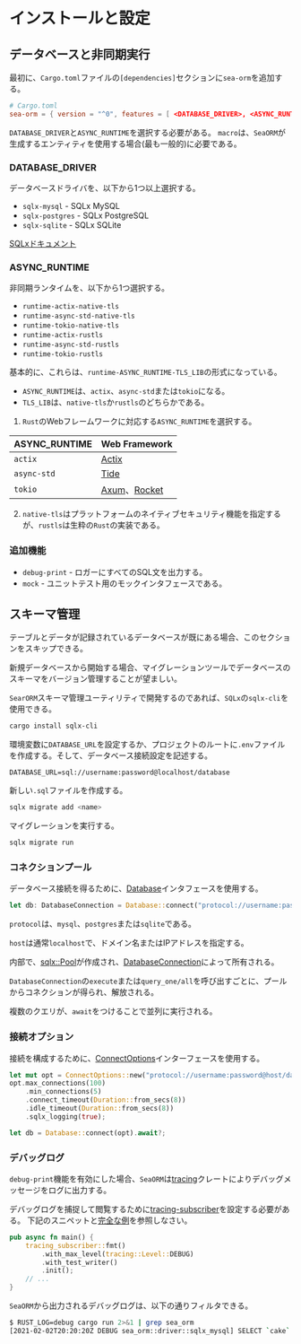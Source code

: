 # インストールと設定

## データベースと非同期実行

最初に、`Cargo.toml`ファイルの`[dependencies]`セクションに`sea-orm`を追加する。

```toml
# Cargo.toml
sea-orm = { version = "^0", features = [ <DATABASE_DRIVER>, <ASYNC_RUNTIME>, "macros" ], default-features = false }
```

`DATABASE_DRIVER`と`ASYNC_RUNTIME`を選択する必要がある。
`macro`は、`SeaORM`が生成するエンティティを使用する場合(最も一般的)に必要である。

### DATABASE_DRIVER

データベースドライバを、以下から1つ以上選択する。

* `sqlx-mysql` - SQLx MySQL
* `sqlx-postgres` - SQLx PostgreSQL
* `sqlx-sqlite` - SQLx SQLite

[SQLxドキュメント](https://docs.rs/crate/sqlx/latest/features)

### ASYNC_RUNTIME

非同期ランタイムを、以下から1つ選択する。

* `runtime-actix-native-tls`
* `runtime-async-std-native-tls`
* `runtime-tokio-native-tls`
* `runtime-actix-rustls`
* `runtime-async-std-rustls`
* `runtime-tokio-rustls`

基本的に、これらは、`runtime-ASYNC_RUNTIME-TLS_LIB`の形式になっている。

* `ASYNC_RUNTIME`は、`actix`、`async-std`または`tokio`になる。
* `TLS_LIB`は、`native-tls`か`rustls`のどちらかである。

1. `Rust`のWebフレームワークに対応する`ASYNC_RUNTIME`を選択する。

| ASYNC_RUNTIME | Web Framework                                                           |
| ------------- | ----------------------------------------------------------------------- |
| `actix`       | [Actix](https://actix.rs/)                                              |
| `async-std`   | [Tide](https://docs.rs/tide)                                            |
| `tokio`       | [Axum](https://docs.rs/axum/latest/axum/)、[Rocket](https://rocket.rs/) |

2. `native-tls`はプラットフォームのネイティブセキュリティ機能を指定するが、`rustls`は生粋の`Rust`の実装である。

### 追加機能

* `debug-print` - ロガーにすべてのSQL文を出力する。
* `mock` - ユニットテスト用のモックインタフェースである。

## スキーマ管理

テーブルとデータが記録されているデータベースが既にある場合、このセクションをスキップできる。

新規データベースから開始する場合、マイグレーションツールでデータベースのスキーマをバージョン管理することが望ましい。

`SearORM`スキーマ管理ユーティリティで開発するのであれば、`SQLx`の`sqlx-cli`を使用できる。

```bash
cargo install sqlx-cli
```

環境変数に`DATABASE_URL`を設定するか、プロジェクトのルートに`.env`ファイルを作成する。そして、データベース接続設定を記述する。

```.env
DATABASE_URL=sql://username:password@localhost/database
```

新しい`.sql`ファイルを作成する。

```bash
sqlx migrate add <name>
```

マイグレーションを実行する。

```bash
sqlx migrate run
```

### コネクションプール

データベース接続を得るために、[Database](https://docs.rs/sea-orm/0.5/sea_orm/struct.Database.html)インタフェースを使用する。

```rust
let db: DatabaseConnection = Database::connect("protocol://username:password@host/database").await?;
```

`protocol`は、`mysql`、`postgres`または`sqlite`である。

`host`は通常`localhost`で、ドメイン名またはIPアドレスを指定する。

内部で、[sqlx::Pool](https://docs.rs/sqlx/0.5.x/sqlx/struct.Pool.html)が作成され、[DatabaseConnection](https://docs.rs/sea-orm/0.5/sea_orm/enum.DatabaseConnection.html)によって所有される。

`DatabaseConnection`の`execute`または`query_one/all`を呼び出すごとに、プールからコネクションが得られ、解放される。

複数のクエリが、`await`をつけることで並列に実行される。

### 接続オプション

接続を構成するために、[ConnectOptions](https://docs.rs/sea-orm/0.5/sea_orm/struct.ConnectOptions.html)インターフェースを使用する。

```rust
let mut opt = ConnectOptions::new("protocol://username:password@host/database".to_owned());
opt.max_connections(100)
    .min_connections(5)
    .connect_timeout(Duration::from_secs(8))
    .idle_timeout(Duration::from_secs(8))
    .sqlx_logging(true);

let db = Database::connect(opt).await?;
```

### デバッグログ

`debug-print`機能を有効にした場合、`SeaORM`は[tracing](https://crates.io/crates/tracing)クレートによりデバッグメッセージをログに出力する。

デバッグログを捕捉して閲覧するために[tracing-subscriber](https://crates.io/crates/tracing-subscriber)を設定する必要がある。
下記のスニペットと[完全な例](https://github.com/SeaQL/sea-orm/blob/master/examples/actix_example/src/main.rs)を参照しなさい。

```rust
pub async fn main() {
    tracing_subscriber::fmt()
        .with_max_level(tracing::Level::DEBUG)
        .with_test_writer()
        .init();
    // ...
}
```

`SeaORM`から出力されるデバッグログは、以下の通りフィルタできる。

```bash
$ RUST_LOG=debug cargo run 2>&1 | grep sea_orm
[2021-02-02T20:20:20Z DEBUG sea_orm::driver::sqlx_mysql] SELECT `cake`.`id`, `cake`.`name` FROM `cake` LIMIT 1
```

